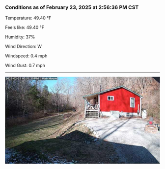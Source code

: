 ### Conditions as of February 23, 2025 at 2:56:36 PM CST 

Temperature: 49.40 &deg;F

Feels like: 49.40 &deg;F

Humidity: 37%

Wind Direction: W

Windspeed: 0.4 mph

Wind Gust: 0.7 mph

---

<img src="./images/latest.jpeg"/>


